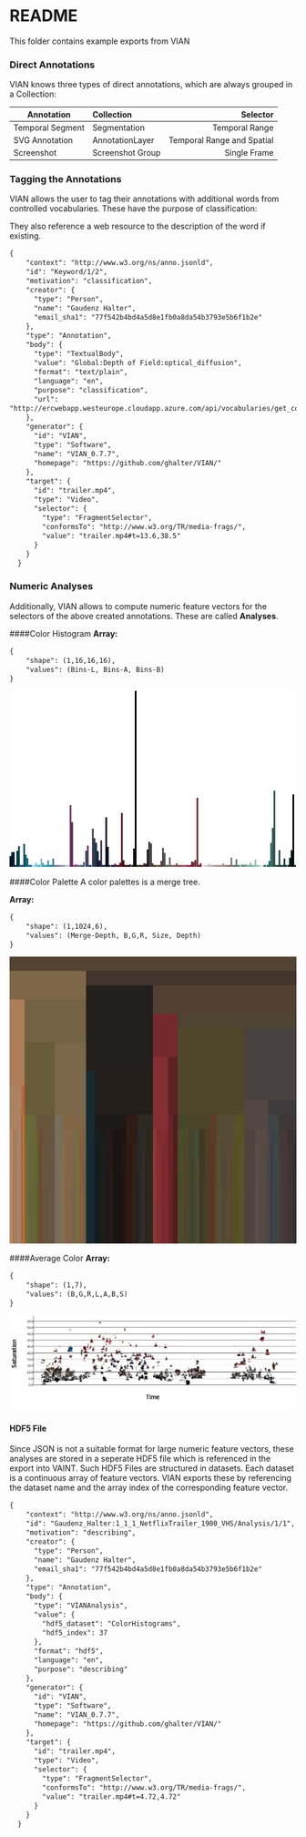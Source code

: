 # README

This folder contains example exports from VIAN

### Direct Annotations
VIAN knows three types of direct annotations, which are always grouped in a Collection: 

| Annotation | Collection | Selector  |
| ------------- |:-------------| -----: |
| Temporal Segment | Segmentation | Temporal Range |
| SVG Annotation | AnnotationLayer | Temporal Range and Spatial |
| Screenshot | Screenshot Group | Single Frame |


### Tagging the Annotations
VIAN allows the user to tag their annotations with additional words from
controlled vocabularies. These have the purpose of classification: 

They also reference a web resource to the description of the word if existing.
```
{
    "context": "http://www.w3.org/ns/anno.jsonld",
    "id": "Keyword/1/2",
    "motivation": "classification",
    "creator": {
      "type": "Person",
      "name": "Gaudenz Halter",
      "email_sha1": "77f542b4bd4a5d8e1fb0a8da54b3793e5b6f1b2e"
    },
    "type": "Annotation",
    "body": {
      "type": "TextualBody",
      "value": "Global:Depth of Field:optical_diffusion",
      "format": "text/plain",
      "language": "en",
      "purpose": "classification",
      "url": "http://ercwebapp.westeurope.cloudapp.azure.com/api/vocabularies/get_concept/303"
    },
    "generator": {
      "id": "VIAN",
      "type": "Software",
      "name": "VIAN_0.7.7",
      "homepage": "https://github.com/ghalter/VIAN/"
    },
    "target": {
      "id": "trailer.mp4",
      "type": "Video",
      "selector": {
        "type": "FragmentSelector",
        "conformsTo": "http://www.w3.org/TR/media-frags/",
        "value": "trailer.mp4#t=13.6,38.5"
      }
    }
  }
```

### Numeric Analyses
Additionally, VIAN allows to compute numeric feature vectors for the selectors of 
the above created annotations. These are called **Analyses**. 

####Color Histogram
**Array:**
```
{
    "shape": (1,16,16,16), 
    "values": (Bins-L, Bins-A, Bins-B)
}

```


![image](histogram.jpg)

####Color Palette
A color palettes is a merge tree.

**Array:**
```
{
    "shape": (1,1024,6), 
    "values": (Merge-Depth, B,G,R, Size, Depth)
}

```
![image](palette.jpg)

####Average Color
**Array:**
```
{
    "shape": (1,7), 
    "values": (B,G,R,L,A,B,S)
}

```
![image](average_color.jpg)

#### HDF5 File
Since JSON is not a suitable 
format for large numeric feature vectors, these analyses are stored in a seperate HDF5 file 
which is referenced in the export into VAINT. Such HDF5 Files are structured in datasets. 
Each dataset is a continuous array of feature vectors. VIAN exports these by referencing the 
dataset name and the array index of the corresponding feature vector. 

```
{
    "context": "http://www.w3.org/ns/anno.jsonld",
    "id": "Gaudenz_Halter:1_1_1_NetflixTrailer_1900_VHS/Analysis/1/1",
    "motivation": "describing",
    "creator": {
      "type": "Person",
      "name": "Gaudenz Halter",
      "email_sha1": "77f542b4bd4a5d8e1fb0a8da54b3793e5b6f1b2e"
    },
    "type": "Annotation",
    "body": {
      "type": "VIANAnalysis",
      "value": {
        "hdf5_dataset": "ColorHistograms",
        "hdf5_index": 37
      },
      "format": "hdf5",
      "language": "en",
      "purpose": "describing"
    },
    "generator": {
      "id": "VIAN",
      "type": "Software",
      "name": "VIAN_0.7.7",
      "homepage": "https://github.com/ghalter/VIAN/"
    },
    "target": {
      "id": "trailer.mp4",
      "type": "Video",
      "selector": {
        "type": "FragmentSelector",
        "conformsTo": "http://www.w3.org/TR/media-frags/",
        "value": "trailer.mp4#t=4.72,4.72"
      }
    }
  }
```